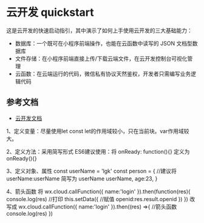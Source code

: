 # 云开发 quickstart

这是云开发的快速启动指引，其中演示了如何上手使用云开发的三大基础能力：

- 数据库：一个既可在小程序前端操作，也能在云函数中读写的 JSON 文档型数据库
- 文件存储：在小程序前端直接上传/下载云端文件，在云开发控制台可视化管理
- 云函数：在云端运行的代码，微信私有协议天然鉴权，开发者只需编写业务逻辑代码

## 参考文档

- [云开发文档](https://developers.weixin.qq.com/miniprogram/dev/wxcloud/basis/getting-started.html)

1、定义变量：尽量使用let const
let的作用域较小，只在当前块。var作用域较大。

2、定义方法：采用简写形式
ES6建议使用：将 onReady: function(){} 定义为onReady(){}

3、定义对象、属性
const userName = 'lgk'
const person = {
  //建议将userName:userName 简写为 userName
  userName,
  age:23,
}

4、箭头函数
将
wx.cloud.callFunction({
  name:'login'
}).then(function(res){
  console.log(res)  //打印
  this.setData({  //赋值
    openid:res.result.openid
  })
})
改写成
wx.cloud.callFunction({
  name:'login'
}).then((res) =>{  //箭头函数
  console.log(res)
})










